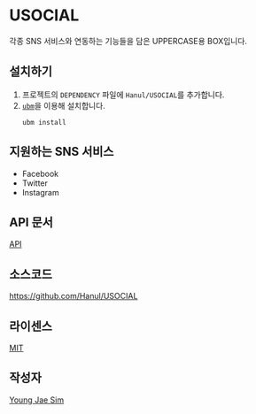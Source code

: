 # USOCIAL
각종 SNS 서비스와 연동하는 기능들을 담은 UPPERCASE용 BOX입니다.

## 설치하기
1. 프로젝트의 `DEPENDENCY` 파일에 `Hanul/USOCIAL`를 추가합니다.
2. [`ubm`](https://www.npmjs.com/package/ubm)을 이용해 설치합니다.
    ```
    ubm install
    ```

## 지원하는 SNS 서비스
- Facebook
- Twitter
- Instagram

## API 문서
[API](API/README.md)

## 소스코드
https://github.com/Hanul/USOCIAL

## 라이센스
[MIT](LICENSE)

## 작성자
[Young Jae Sim](https://github.com/Hanul)
